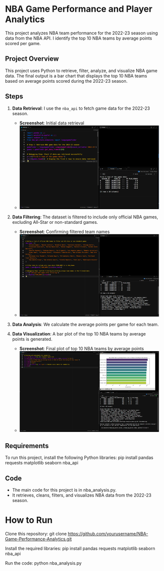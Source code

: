 # NBA Game Performance and Player Analytics

This project analyzes NBA team performance for the 2022-23 season using data from the NBA API. I identify the top 10 NBA teams by average points scored per game.

## Project Overview

This project uses Python to retrieve, filter, analyze, and visualize NBA game data. The final output is a bar chart that displays the top 10 NBA teams based on average points scored during the 2022-23 season.

## Steps

1. **Data Retrieval**: I use the `nba_api` to fetch game data for the 2022-23 season.
   - **Screenshot**: Initial data retrieval
   -  ![Data Retrieval](images/data_retrieval.png)

2. **Data Filtering**: The dataset is filtered to include only official NBA games, excluding All-Star or non-standard games.
   - **Screenshot**: Confirming filtered team names
   -  ![Filtered Teams](images/filtered_teams.png)

3. **Data Analysis**: We calculate the average points per game for each team.
4. **Data Visualization**: A bar plot of the top 10 NBA teams by average points is generated.
   - **Screenshot**: Final plot of top 10 NBA teams by average points
   -  ![Top 10 NBA Teams](images/top_10_nba_teams.png)

## Requirements

To run this project, install the following Python libraries: pip install pandas requests matplotlib seaborn nba_api

## Code
- The main code for this project is in nba_analysis.py. 
- It retrieves, cleans, filters, and visualizes NBA data from the 2022-23 season.

# How to Run
Clone this repository: git clone https://github.com/yourusername/NBA-Game-Performance-Analytics.git

Install the required libraries: pip install pandas requests matplotlib seaborn nba_api

Run the code: python nba_analysis.py
